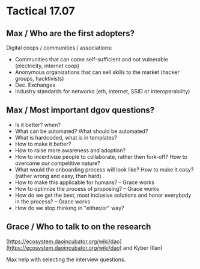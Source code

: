# Tactical 17.07

## Max / Who are the first adopters?

Digital coops / communities / associations:

* Communities that can come self-sufficient and not vulnerable \(electricity, internet coop\)
* Anonymous organizations that can sell skills to the market \(hacker groups, hacktivists\)
* Dec. Exchanges
* Industry standards for networks \(eth, internet, SSID or interoperability\)

## Max / Most important dgov questions?

* Is it better? when?
* What can be automated? What should be automated?
* What is hardcoded, what is in templates?
* How to make it better?
* How to raise more awareness and adoption?
* How to incentivize people to collaborate, rather then fork-off? How to overcome our competitive nature?
* What would the onboarding process will look like? How to make it easy? \(rather wrong and easy, than hard\)
* How to make this applicable for humans? – Grace works
* How to optimize the process of proposing? – Grace works
* How do we get the best, most inclusive solutions and honor everybody in the process? – Grace works
* How do we stop thinking in "either/or" way?

## Grace / Who to talk to on the research

[https://ecosystem.daoincubator.org/wiki/dao](https://ecosystem.daoincubator.org/wiki/dao) and Kyber \(Ilan\)

Max help with selecting the interview questions.

